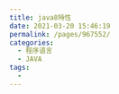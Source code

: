 ```yaml
---
title: java8特性
date: 2021-03-20 15:46:19
permalink: /pages/967552/
categories:
  - 程序语言
  - JAVA
tags:
  - 
---
```

